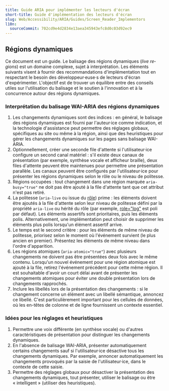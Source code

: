 ```yaml
---
title: Guide ARIA pour implémenter les lecteurs d'écran
short-title: Guide d'implémentation des lecteurs d'écran
slug: Web/Accessibility/ARIA/Guides/Screen_Reader_Implementors
l10n:
  sourceCommit: 702cd9e4d2834e13aea345943efc8d0c03d92ec9
---
```


## Régions dynamiques

Ce document est un guide. Le balisage des régions dynamiques (<i lang="en">live regions</i>) est un domaine complexe, sujet à interprétation. Les éléments suivants visent à fournir des recommandations d'implémentation tout en respectant le besoin des développeur·euse·s de lecteurs d'écran d'expérimenter. L'objectif est de trouver un équilibre entre des conseils utiles sur l'utilisation du balisage et le soutien à l'innovation et à la concurrence autour des régions dynamiques.

### Interprétation du balisage WAI-ARIA des régions dynamiques

1. Les changements dynamiques sont des indices&nbsp;: en général, le balisage des régions dynamiques est fourni par l'auteur·ice comme indication, et la technologie d'assistance peut permettre des réglages globaux, spécifiques au site ou même à la région, ainsi que des heuristiques pour gérer les changements dynamiques sur les pages sans balisage WAI-ARIA.
2. Optionnellement, créer une seconde file d'attente si l'utilisateur·ice configure un second canal matériel&nbsp;: s'il existe deux canaux de présentation (par exemple, synthèse vocale et afficheur braille), deux files d'attente peuvent être maintenues pour permettre une présentation parallèle. Les canaux peuvent être configurés par l'utilisateur·ice pour présenter les régions dynamiques selon le rôle ou le niveau de politesse.
3. Régions occupées&nbsp;: tout changement dans une région marquée `aria-busy="true"` ne doit pas être ajouté à la file d'attente tant que cet attribut n'est pas retiré.
4. La politesse (`aria-live` ou issue du [rôle](/fr/docs/Web/Accessibility/ARIA/Reference/Roles)) prime&nbsp;: les éléments doivent être ajoutés à la file d'attente selon leur niveau de politesse défini par la propriété `aria-live` ou hérité du rôle (par exemple, [role="log"](/fr/docs/Web/Accessibility/ARIA/Reference/Roles/log_role) est poli par défaut). Les éléments assertifs sont prioritaires, puis les éléments polis. Alternativement, une implémentation peut choisir de supprimer les éléments plus polis lorsqu'un élément assertif arrive.
5. Le temps est le second critère&nbsp;: pour les éléments de même niveau de politesse, priorisez selon le moment où l'événement survient (le plus ancien en premier). Présentez les éléments de même niveau dans l'ordre d'apparition.
6. Les régions atomiques (`aria-atomic="true"`) avec plusieurs changements ne doivent pas être présentées deux fois avec le même contenu. Lorsqu'un nouvel événement pour une région atomique est ajouté à la file, retirez l'événement précédent pour cette même région. Il est souhaitable d'avoir un court délai avant de présenter les changements atomiques pour éviter une double présentation lors de changements rapprochés.
7. Inclure les libellés lors de la présentation des changements&nbsp;: si le changement concerne un élément avec un libellé sémantique, annoncez ce libellé. C'est particulièrement important pour les cellules de données, où les en-têtes de colonne et de ligne fournissent un contexte essentiel.

### Idées pour les réglages et heuristiques

1. Permettre une voix différente (en synthèse vocale) ou d'autres caractéristiques de présentation pour distinguer les changements dynamiques.
2. En l'absence de balisage WAI-ARIA, présenter automatiquement certains changements sauf si l'utilisateur·ice désactive tous les changements dynamiques. Par exemple, annoncer automatiquement les changements provoqués par la saisie de l'utilisateur·ice, dans le contexte de cette saisie.
3. Permettre des réglages globaux pour désactiver la présentation des changements dynamiques, tout présenter, utiliser le balisage ou être «&nbsp;intelligent&nbsp;» (utiliser des heuristiques).
